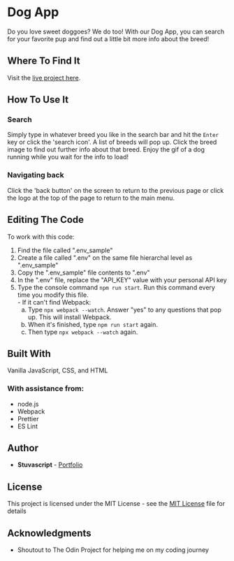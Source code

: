 # Dog App

Do you love sweet doggoes? We do too! With our Dog App, you can search for your favorite pup and find out a little bit more info about the breed!

## Where To Find It

Visit the [live project here](https://stuvascript.github.io/dog-app/).

## How To Use It

### Search

Simply type in whatever breed you like in the search bar and hit the `Enter` key or click the 'search icon'. A list of breeds will pop up. Click the breed image to find out further info about that breed. Enjoy the gif of a dog running while you wait for the info to load!

### Navigating back

Click the 'back button' on the screen to return to the previous page or click the logo at the top of the page to return to the main menu.

## Editing The Code

To work with this code:

<ol>
    <li>Find the file called ".env_sample"</li>
    <li>Create a file called ".env" on the same file hierarchal level as ".env_sample"</li>
    <li>Copy the ".env_sample" file contents to ".env"</li>
    <li>In the ".env" file, replace the "API_KEY" value with your personal API key</li>
    <li>Type the console command <code>npm run start</code>. Run this command every time you modify this file. 
    <br>- If it can't find Webpack:
        <ol style="list-style-type:lower-alpha">
            <li>Type <code>npx webpack --watch</code>. Answer "yes" to any questions that pop up. This will install Webpack.</li>
            <li>When it's finished, type <code>npm run start</code> again.</li>
            <li>Then type <code>npx webpack --watch</code> again.</li>
        </ol>
    </li>
</ol>

## Built With

Vanilla JavaScript, CSS, and HTML

### With assistance from:

- node.js
- Webpack
- Prettier
- ES Lint

## Author

- **Stuvascript** - [Portfolio](https://stuvascript.github.io/portfolio/)

## License

This project is licensed under the MIT License - see the [MIT License](https://choosealicense.com/licenses/mit/) file for details

## Acknowledgments

- Shoutout to The Odin Project for helping me on my coding journey
